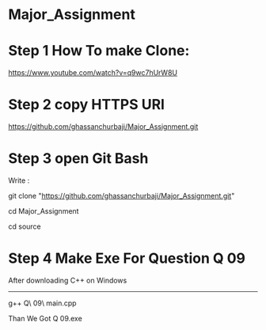 # Major_Assignment
# Step 1 How To make  Clone:
https://www.youtube.com/watch?v=q9wc7hUrW8U

# Step 2 copy HTTPS URl
https://github.com/ghassanchurbaji/Major_Assignment.git

# Step 3 open Git Bash
Write :

git clone "https://github.com/ghassanchurbaji/Major_Assignment.git"

cd Major_Assignment

cd source 

# Step 4 Make Exe For Question Q 09
After downloading C++ on Windows
***
 g++ Q\ 09\ main.cpp

Than We Got 
Q 09.exe
